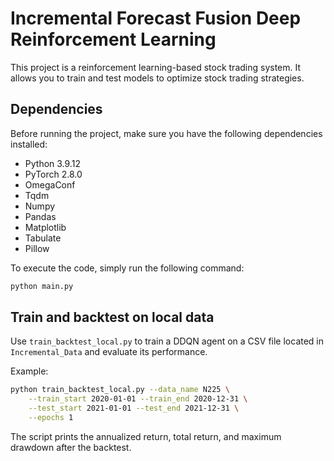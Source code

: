 # Incremental Forecast Fusion Deep Reinforcement Learning

This project is a reinforcement learning-based stock trading system. It allows you to train and test models to optimize stock trading strategies.

## Dependencies

Before running the project, make sure you have the following dependencies installed:

* Python 3.9.12
* PyTorch 2.8.0
* OmegaConf
* Tqdm
* Numpy
* Pandas
* Matplotlib
* Tabulate
* Pillow

To execute the code, simply run the following command:

```bash
python main.py
```

## Train and backtest on local data

Use `train_backtest_local.py` to train a DDQN agent on a CSV file located in `Incremental_Data` and evaluate its performance.

Example:
```bash
python train_backtest_local.py --data_name N225 \
    --train_start 2020-01-01 --train_end 2020-12-31 \
    --test_start 2021-01-01 --test_end 2021-12-31 \
    --epochs 1
```

The script prints the annualized return, total return, and maximum drawdown after the backtest.
